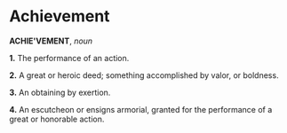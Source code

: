 # Achievement

**ACHIE'VEMENT**, _noun_

**1.** The performance of an action.

**2.** A great or heroic deed; something accomplished by valor, or boldness.

**3.** An obtaining by exertion.

**4.** An escutcheon or ensigns armorial, granted for the performance of a great or honorable action.